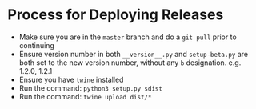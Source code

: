 # Process for Deploying Releases
- Make sure you are in the `master` branch and do a `git pull` prior to continuing
- Ensure version number in both `__version__.py` and `setup-beta.py` are both set to the new version number, without any `b` designation. e.g. 1.2.0, 1.2.1
- Ensure you have `twine` installed
- Run the command: `python3 setup.py sdist`
- Run the command: `twine upload dist/*`